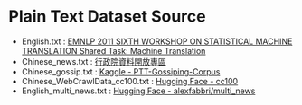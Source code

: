 # Plain Text Dataset Source

- English.txt : [EMNLP 2011 SIXTH WORKSHOP ON STATISTICAL MACHINE TRANSLATION Shared Task: Machine Translation](https://statmt.org/wmt11/translation-task.html)
- Chinese_news.txt : [行政院資料開放專區](https://opendata.ey.gov.tw/?page=1&K=%e6%96%b0%e8%81%9e&M=S)
- Chinese_gossip.txt : [Kaggle - PTT-Gossiping-Corpus](https://www.kaggle.com/datasets/zake7749/pttgossipingcorpus)
- Chinese_WebCrawlData_cc100.txt : [Hugging Face - cc100](https://huggingface.co/datasets/cc100)
- English_multi_news.txt : [Hugging Face - alexfabbri/multi_news](https://huggingface.co/datasets/multi_news)
